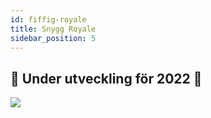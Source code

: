 ```yaml
---
id: fiffig-royale
title: Snygg Royale
sidebar_position: 5
---
```


## 🚧 Under utveckling för 2022 🚧

![](/img/niftyroyale_v01.png)
